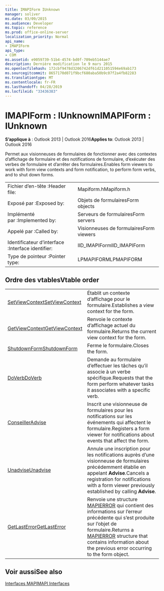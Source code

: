 ```yaml
---
title: IMAPIForm IUnknown
manager: soliver
ms.date: 03/09/2015
ms.audience: Developer
ms.topic: reference
ms.prod: office-online-server
localization_priority: Normal
api_name:
- IMAPIForm
api_type:
- COM
ms.assetid: e9059739-51b4-4574-bd0f-709eb5144ae7
description: Dernière modification le 9 mars 2015
ms.openlocfilehash: 172cbf9478d3206742df61d211051594e69ab173
ms.sourcegitcommit: 8657170d071f9bcf680aba50b9c07f2a4fb82283
ms.translationtype: MT
ms.contentlocale: fr-FR
ms.lasthandoff: 04/28/2019
ms.locfileid: "33436383"
---
```

# <a name="imapiform--iunknown"></a><span data-ttu-id="b6f65-103">IMAPIForm : IUnknown</span><span class="sxs-lookup"><span data-stu-id="b6f65-103">IMAPIForm : IUnknown</span></span>

  
  
<span data-ttu-id="b6f65-104">**S’applique à** : Outlook 2013 | Outlook 2016</span><span class="sxs-lookup"><span data-stu-id="b6f65-104">**Applies to**: Outlook 2013 | Outlook 2016</span></span> 
  
<span data-ttu-id="b6f65-105">Permet aux visionneuses de formulaires de fonctionner avec des contextes d’affichage de formulaire et des notifications de formulaire, d’exécuter des verbes de formulaire et d’arrêter des formulaires.</span><span class="sxs-lookup"><span data-stu-id="b6f65-105">Enables form viewers to work with form view contexts and form notification, to perform form verbs, and to shut down forms.</span></span>
  
|||
|:-----|:-----|
|<span data-ttu-id="b6f65-106">Fichier d’en-tête :</span><span class="sxs-lookup"><span data-stu-id="b6f65-106">Header file:</span></span>  <br/> |<span data-ttu-id="b6f65-107">Mapiform.h</span><span class="sxs-lookup"><span data-stu-id="b6f65-107">Mapiform.h</span></span>  <br/> |
|<span data-ttu-id="b6f65-108">Exposé par :</span><span class="sxs-lookup"><span data-stu-id="b6f65-108">Exposed by:</span></span>  <br/> |<span data-ttu-id="b6f65-109">Objets de formulaires</span><span class="sxs-lookup"><span data-stu-id="b6f65-109">Form objects</span></span>  <br/> |
|<span data-ttu-id="b6f65-110">Implémenté par :</span><span class="sxs-lookup"><span data-stu-id="b6f65-110">Implemented by:</span></span>  <br/> |<span data-ttu-id="b6f65-111">Serveurs de formulaires</span><span class="sxs-lookup"><span data-stu-id="b6f65-111">Form servers</span></span>  <br/> |
|<span data-ttu-id="b6f65-112">Appelé par :</span><span class="sxs-lookup"><span data-stu-id="b6f65-112">Called by:</span></span>  <br/> |<span data-ttu-id="b6f65-113">Visionneuses de formulaires</span><span class="sxs-lookup"><span data-stu-id="b6f65-113">Form viewers</span></span>  <br/> |
|<span data-ttu-id="b6f65-114">Identificateur d’interface :</span><span class="sxs-lookup"><span data-stu-id="b6f65-114">Interface identifier:</span></span>  <br/> |<span data-ttu-id="b6f65-115">IID_IMAPIForm</span><span class="sxs-lookup"><span data-stu-id="b6f65-115">IID_IMAPIForm</span></span>  <br/> |
|<span data-ttu-id="b6f65-116">Type de pointeur :</span><span class="sxs-lookup"><span data-stu-id="b6f65-116">Pointer type:</span></span>  <br/> |<span data-ttu-id="b6f65-117">LPMAPIFORM</span><span class="sxs-lookup"><span data-stu-id="b6f65-117">LPMAPIFORM</span></span>  <br/> |
   
## <a name="vtable-order"></a><span data-ttu-id="b6f65-118">Ordre des vtables</span><span class="sxs-lookup"><span data-stu-id="b6f65-118">Vtable order</span></span>

|||
|:-----|:-----|
|[<span data-ttu-id="b6f65-119">SetViewContext</span><span class="sxs-lookup"><span data-stu-id="b6f65-119">SetViewContext</span></span>](imapiform-setviewcontext.md) <br/> |<span data-ttu-id="b6f65-120">Établit un contexte d’affichage pour le formulaire.</span><span class="sxs-lookup"><span data-stu-id="b6f65-120">Establishes a view context for the form.</span></span>  <br/> |
|[<span data-ttu-id="b6f65-121">GetViewContext</span><span class="sxs-lookup"><span data-stu-id="b6f65-121">GetViewContext</span></span>](imapiform-getviewcontext.md) <br/> |<span data-ttu-id="b6f65-122">Renvoie le contexte d’affichage actuel du formulaire.</span><span class="sxs-lookup"><span data-stu-id="b6f65-122">Returns the current view context for the form.</span></span>  <br/> |
|[<span data-ttu-id="b6f65-123">ShutdownForm</span><span class="sxs-lookup"><span data-stu-id="b6f65-123">ShutdownForm</span></span>](imapiform-shutdownform.md) <br/> |<span data-ttu-id="b6f65-124">Ferme le formulaire.</span><span class="sxs-lookup"><span data-stu-id="b6f65-124">Closes the form.</span></span>  <br/> |
|[<span data-ttu-id="b6f65-125">DoVerb</span><span class="sxs-lookup"><span data-stu-id="b6f65-125">DoVerb</span></span>](imapiform-doverb.md) <br/> |<span data-ttu-id="b6f65-126">Demande au formulaire d’effectuer les tâches qu’il associe à un verbe spécifique.</span><span class="sxs-lookup"><span data-stu-id="b6f65-126">Requests that the form perform whatever tasks it associates with a specific verb.</span></span>  <br/> |
|[<span data-ttu-id="b6f65-127">Conseiller</span><span class="sxs-lookup"><span data-stu-id="b6f65-127">Advise</span></span>](imapiform-advise.md) <br/> |<span data-ttu-id="b6f65-128">Inscrit une visionneuse de formulaires pour les notifications sur les événements qui affectent le formulaire.</span><span class="sxs-lookup"><span data-stu-id="b6f65-128">Registers a form viewer for notifications about events that affect the form.</span></span>  <br/> |
|[<span data-ttu-id="b6f65-129">Unadvise</span><span class="sxs-lookup"><span data-stu-id="b6f65-129">Unadvise</span></span>](imapiform-unadvise.md) <br/> |<span data-ttu-id="b6f65-130">Annule une inscription pour les notifications auprès d’une visionneuse de formulaires précédemment établie en appelant **Advise**.</span><span class="sxs-lookup"><span data-stu-id="b6f65-130">Cancels a registration for notifications with a form viewer previously established by calling **Advise**.</span></span>  <br/> |
|[<span data-ttu-id="b6f65-131">GetLastError</span><span class="sxs-lookup"><span data-stu-id="b6f65-131">GetLastError</span></span>](imapiform-getlasterror.md) <br/> |<span data-ttu-id="b6f65-132">Renvoie une structure [MAPIERROR](mapierror.md) qui contient des informations sur l’erreur précédente qui s’est produite sur l’objet de formulaire.</span><span class="sxs-lookup"><span data-stu-id="b6f65-132">Returns a [MAPIERROR](mapierror.md) structure that contains information about the previous error occurring to the form object.</span></span>  <br/> |
   
## <a name="see-also"></a><span data-ttu-id="b6f65-133">Voir aussi</span><span class="sxs-lookup"><span data-stu-id="b6f65-133">See also</span></span>



[<span data-ttu-id="b6f65-134">Interfaces MAPI</span><span class="sxs-lookup"><span data-stu-id="b6f65-134">MAPI Interfaces</span></span>](mapi-interfaces.md)

